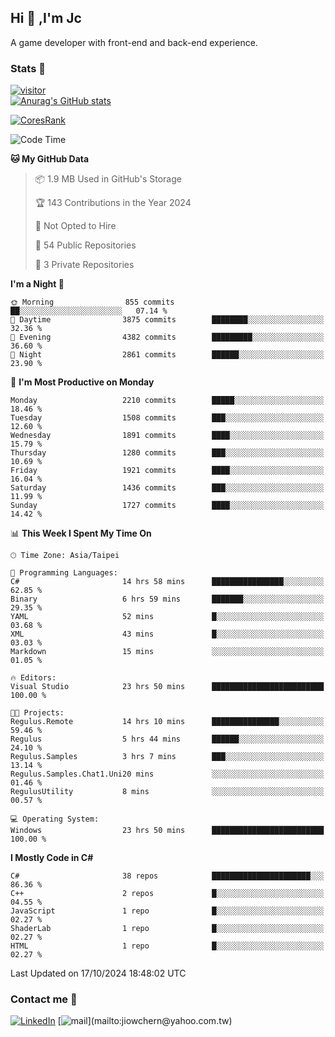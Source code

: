 ## Hi 👋 ,I'm Jc  

A game developer with front-end and back-end experience.  

### Stats  📝
[![visitor](https://visitor-badge.glitch.me/badge?page_id=jiowchern.jiowchern&style=flat-square&color=0088cc)](https://visitor-badge.glitch.me/badge?page_id=jiowchern.jiowchern&style=flat-square&color=0088cc)  
[![Anurag's GitHub stats](https://github-readme-stats.vercel.app/api?username=jiowchern&count_private=true&&show_icons=true)](https://github.com/anuraghazra/github-readme-stats)  
<!-- [![trophy](https://github-profile-trophy.vercel.app/?username=jiowchern)](https://github.com/ryo-ma/github-profile-trophy)   -->
[![CoresRank](https://cr-ss-service.azurewebsites.net/api/ScreenShot?widget=summary&username=jiowchern)](https://cr-ss-service.azurewebsites.net/api/ScreenShot?widget=summary&username=jiowchern)


<!--START_SECTION:waka-->
![Code Time](http://img.shields.io/badge/Code%20Time-1%2C237%20hrs%205%20mins-blue)

**🐱 My GitHub Data** 

> 📦 1.9 MB Used in GitHub's Storage 
 > 
> 🏆 143 Contributions in the Year 2024
 > 
> 🚫 Not Opted to Hire
 > 
> 📜 54 Public Repositories 
 > 
> 🔑 3 Private Repositories 
 > 
**I'm a Night 🦉** 

```text
🌞 Morning                855 commits         ██░░░░░░░░░░░░░░░░░░░░░░░   07.14 % 
🌆 Daytime                3875 commits        ████████░░░░░░░░░░░░░░░░░   32.36 % 
🌃 Evening                4382 commits        █████████░░░░░░░░░░░░░░░░   36.60 % 
🌙 Night                  2861 commits        ██████░░░░░░░░░░░░░░░░░░░   23.90 % 
```
📅 **I'm Most Productive on Monday** 

```text
Monday                   2210 commits        █████░░░░░░░░░░░░░░░░░░░░   18.46 % 
Tuesday                  1508 commits        ███░░░░░░░░░░░░░░░░░░░░░░   12.60 % 
Wednesday                1891 commits        ████░░░░░░░░░░░░░░░░░░░░░   15.79 % 
Thursday                 1280 commits        ███░░░░░░░░░░░░░░░░░░░░░░   10.69 % 
Friday                   1921 commits        ████░░░░░░░░░░░░░░░░░░░░░   16.04 % 
Saturday                 1436 commits        ███░░░░░░░░░░░░░░░░░░░░░░   11.99 % 
Sunday                   1727 commits        ████░░░░░░░░░░░░░░░░░░░░░   14.42 % 
```


📊 **This Week I Spent My Time On** 

```text
🕑︎ Time Zone: Asia/Taipei

💬 Programming Languages: 
C#                       14 hrs 58 mins      ████████████████░░░░░░░░░   62.85 % 
Binary                   6 hrs 59 mins       ███████░░░░░░░░░░░░░░░░░░   29.35 % 
YAML                     52 mins             █░░░░░░░░░░░░░░░░░░░░░░░░   03.68 % 
XML                      43 mins             █░░░░░░░░░░░░░░░░░░░░░░░░   03.03 % 
Markdown                 15 mins             ░░░░░░░░░░░░░░░░░░░░░░░░░   01.05 % 

🔥 Editors: 
Visual Studio            23 hrs 50 mins      █████████████████████████   100.00 % 

🐱‍💻 Projects: 
Regulus.Remote           14 hrs 10 mins      ███████████████░░░░░░░░░░   59.46 % 
Regulus                  5 hrs 44 mins       ██████░░░░░░░░░░░░░░░░░░░   24.10 % 
Regulus.Samples          3 hrs 7 mins        ███░░░░░░░░░░░░░░░░░░░░░░   13.14 % 
Regulus.Samples.Chat1.Uni20 mins             ░░░░░░░░░░░░░░░░░░░░░░░░░   01.46 % 
RegulusUtility           8 mins              ░░░░░░░░░░░░░░░░░░░░░░░░░   00.57 % 

💻 Operating System: 
Windows                  23 hrs 50 mins      █████████████████████████   100.00 % 
```

**I Mostly Code in C#** 

```text
C#                       38 repos            ██████████████████████░░░   86.36 % 
C++                      2 repos             █░░░░░░░░░░░░░░░░░░░░░░░░   04.55 % 
JavaScript               1 repo              █░░░░░░░░░░░░░░░░░░░░░░░░   02.27 % 
ShaderLab                1 repo              █░░░░░░░░░░░░░░░░░░░░░░░░   02.27 % 
HTML                     1 repo              █░░░░░░░░░░░░░░░░░░░░░░░░   02.27 % 
```




 Last Updated on 17/10/2024 18:48:02 UTC
<!--END_SECTION:waka-->



### Contact me 💬
[![LinkedIn](https://img.shields.io/badge/-JiowchernChen-0077B5?style==flat-square&logo=LinkedIn&logoColor=white)](https://www.linkedin.com/in/jiowchern-chen-4aaa90b7/) [![mail](https://img.shields.io/badge/-jiowchern%40yahoo.com.tw-blueviolet?style=flat-square&logo=yahoo!)](mailto:jiowchern@yahoo.com.tw)    

<!-- [![Linkedin Badge](https://img.shields.io/badge/-LinkedIn-blue?style=flat-square&logo=Linkedin&logoColor=white&link=https://www.linkedin.com/in/jiowchern-chen-4aaa90b7/)](https://www.linkedin.com/in/jiowchern-chen-4aaa90b7/) -->


<!--
**jiowchern/jiowchern** is a ✨ _special_ ✨ repository because its `README.md` (this file) appears on your GitHub profile.

Here are some ideas to get you started:

- 🔭 I’m currently working on ...
- 🌱 I’m currently learning ...
- 👯 I’m looking to collaborate on ...
- 🤔 I’m looking for help with ...
- 💬 Ask me about ...
- 📫 How to reach me: ...
- 😄 Pronouns: ...
- ⚡ Fun fact: ...
-->
